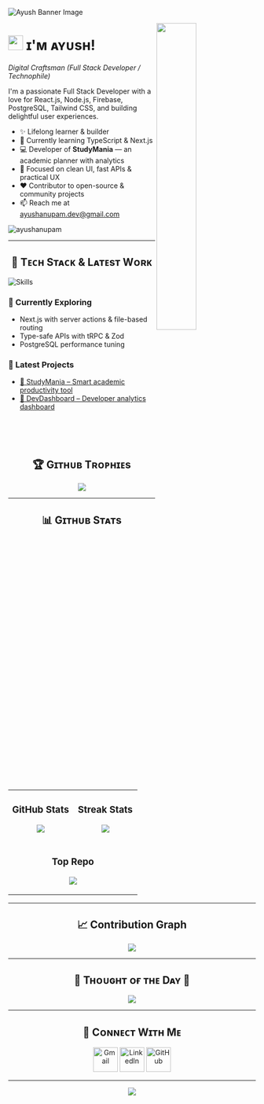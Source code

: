 <!--Banner-->
![Ayush Banner Image](./banner.png)

<!--Night Owl image-->
<div>
  <img align="right" width="40%" src="https://owlbertsio-resized.s3.amazonaws.com/Popper.psd.full.png">
</div>

<!--Header Name-->
# <img src="https://emojis.slackmojis.com/emojis/images/1531849430/4246/blob-sunglasses.gif?1531849430" width="30"/> ɪ'ᴍ ᴀʏᴜsʜ!
*Digital Craftsman (Full Stack Developer / Technophile)*

<!--Start Intro-->               
<p align="left">I'm a passionate Full Stack Developer with a love for React.js, Node.js, Firebase, PostgreSQL, Tailwind CSS, and building delightful user experiences.</p>

- ✨ Lifelong learner & builder
- 🌱 Currently learning TypeScript & Next.js
- 💻 Developer of **StudyMania** — an academic planner with analytics
- 🧠 Focused on clean UI, fast APIs & practical UX
- ❤ Contributor to open-source & community projects
- 📫 Reach me at [ayushanupam.dev@gmail.com](mailto:ayushanupam.dev@gmail.com)
<!--End Intro-->

<!--Profile Count Badge-->
<p align="left">
  <img src="https://komarev.com/ghpvc/?username=ayushanupam&label=Profile+views&color=0A66C2&style=for-the-badge" alt="ayushanupam" />
</p>

---

<!--Tech Stack & Blog Section-->       
<h2 align="center">🚀 Tᴇᴄʜ Sᴛᴀᴄᴋ & Lᴀᴛᴇsᴛ Wᴏʀᴋ</h2> 
<picture>
  <source media="(prefers-color-scheme: dark)" srcset="./Skills_Animation_Dark.gif">
  <source media="(prefers-color-scheme: light)" srcset="./Skills_Animation_White.gif">
  <img align="left" alt="Skills" src="./Skills_Animation_White.gif">
</picture>
<br/>

<h3 align="left">🧠 Currently Exploring</h3>
<ul align="left">
  <li>Next.js with server actions & file-based routing</li>
  <li>Type-safe APIs with tRPC & Zod</li>
  <li>PostgreSQL performance tuning</li>
</ul>

<h3 align="left">📌 Latest Projects</h3>
<ul align="left">
  <li><a href="#">🧠 StudyMania – Smart academic productivity tool</a></li>
  <li><a href="#">💼 DevDashboard – Developer analytics dashboard</a></li>
</ul>
<br /><br /><br />

<!--Trophies Section-->   
<h2 align="center">🏆 Gɪᴛʜᴜʙ Tʀᴏᴘʜɪᴇs</h2>
<p align="center">
  <img src="https://github-profile-trophy.vercel.app/?username=ayushanupam&theme=onestar&no-bg=true&no-frame=true&margin-w=20&margin-h=20" />
</p>

---

<!--Stats & Projects Table--> 
<h2 align="center">📊 Gɪᴛʜᴜʙ Sᴛᴀᴛs</h2>
<table width="100%">
  <tr>
    <td width="50%">
      <h3 align="center"><strong>GitHub Stats</strong></h3>
      <p align="center">
        <img src="https://github-readme-stats.vercel.app/api?username=ayushanupam&count_private=true&show_icons=true&theme=nightowl&hide=prs,issues&rank_icon=github" />
      </p>
    </td>
    <td width="50%">
      <h3 align="center"><strong>Streak Stats</strong></h3>
      <p align="center">
        <img src="https://streak-stats.demolab.com?user=ayushanupam&theme=nightowl&fire=ffb347&ring=ffb347&dates=ffffff&currStreakNum=ffffff" />
      </p>
    </td>
  </tr>
  <tr>
    <td colspan="2">
      <h3 align="center"><strong>Top Repo</strong></h3>
      <p align="center">
        <img src="https://github-readme-stats.vercel.app/api/pin/?username=ayushanupam&repo=StudyMania&theme=nightowl&show_owner=true" />
      </p>
    </td>
  </tr>
</table>

---

<!--Contribution Graph-->
<h2 align="center">📈 Contribution Graph</h2>
<p align="center">
  <img src="https://github-readme-activity-graph.vercel.app/graph?username=ayushanupam&theme=github-compact&color=0A66C2&point=ffa07a&hide_border=false" />
</p>

---

<!--Quote-->
<h2 align="center">🌟 Tʜᴏᴜɢʜᴛ ᴏғ ᴛʜᴇ Dᴀʏ 🌟</h2>
<p align="center">
  <img src="https://readme-daily-quotes.vercel.app/api?theme=dark&bg_color=0A66C2&author=Steve%20Jobs&quote=Stay%20hungry%2C%20stay%20foolish.&author_color=fff&accent_color=ffa07a" />
</p>

---

<!--Connect With Me-->
<h2 align="center">🤝 Cᴏɴɴᴇᴄᴛ Wɪᴛʜ Mᴇ</h2>
<div align="center">
  <a href="mailto:ayushanupam.dev@gmail.com" target="_blank"><img src="./gmail.png" width=50 alt="Gmail" /></a>
  <a href="https://www.linkedin.com/in/ayushanupam" target="_blank"><img src="./linkedin.png" width=50 alt="LinkedIn" /></a>
  <a href="https://github.com/ayushanupam" target="_blank"><img src="./github.png" width=50 alt="GitHub" /></a>
</div>

---

<!--Footer-->
<p align="center">
  <img src="https://capsule-render.vercel.app/api?type=waving&color=gradient&height=65&section=footer"/>
</p>
